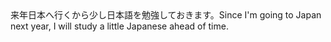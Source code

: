 <tr><td>来年日本へ行くから少し日本語を勉強しておきます。<td><tr><tr><td>Since I'm going to Japan next year, I will study a little Japanese ahead of time.<td><tr></table>


